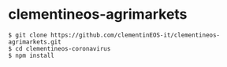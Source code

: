 # clementineos-agrimarkets

```
$ git clone https://github.com/clementinEOS-it/clementineos-agrimarkets.git
$ cd clementineos-coronavirus
$ npm install
```